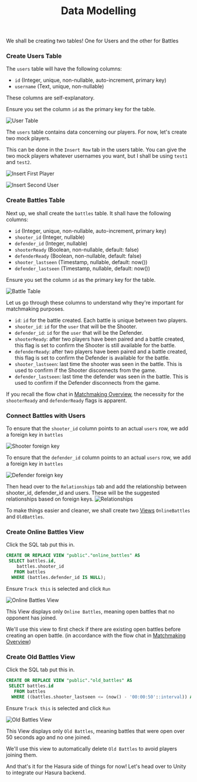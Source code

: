 ﻿---
title: "Data Modelling"
metaTitle: "Data Modelling for Matchmaking with Hasura | GraphQL Unity Hasura Tutorial"
metaDescription: "We shall create two tables, Users and Battles and also create some views"
---

We shall be creating two tables! 
One for Users and the other for Battles

### Create Users Table

The `users` table will have the following columns:

- `id` (Integer, unique, non-nullable, auto-increment, primary key)
- `username` (Text, unique, non-nullable)

These columns are self-explanatory.

Ensure you set the column `id` as the primary key for the table.

![User Table](https://graphql-engine-cdn.hasura.io/learn-hasura/assets/graphql-unity/matchmaking/user-table.jpg)

The `users` table contains data concerning our players. For now, let's create two mock players.

This can be done in the `Insert Row` tab in the users table. You can give the two mock players whatever usernames you want, but I shall be using `test1` and `test2`.

![Insert First Player](https://graphql-engine-cdn.hasura.io/learn-hasura/assets/graphql-unity/matchmaking/insert-user.jpg)

![Insert Second User](https://graphql-engine-cdn.hasura.io/learn-hasura/assets/graphql-unity/matchmaking/insert-second-user.jpg)

### Create Battles Table

Next up, we shall create the `battles` table. It shall have the following columns:

- `id` (Integer, unique, non-nullable, auto-increment, primary key)
- `shooter_id` (Integer, nullable)
- `defender_id` (Integer, nullable)
- `shooterReady` (Boolean, non-nullable, default: false)
- `defenderReady` (Boolean, non-nullable, default: false)
- `shooter_lastseen` (Timestamp, nullable, default: now())
- `defender_lastseen` (Timestamp, nullable, default: now())  

Ensure you set the column `id` as the primary key for the table.

![Battle Table](https://graphql-engine-cdn.hasura.io/learn-hasura/assets/graphql-unity/matchmaking/battle-table.jpg)

Let us go through these columns to understand why they're important for matchmaking purposes.

- `id`: `id` for the battle created. Each battle is unique between two players.
- `shooter_id`: `id` for the `user` that will be the Shooter.
- `defender_id`: `id` for the `user` that will be the Defender.
- `shooterReady`: after two players have been paired and a battle created, this flag is set to confirm the Shooter is still available for the battle.
- `defenderReady`: after two players have been paired and a battle created, this flag is set to confirm the Defender is available for the battle.
- `shooter_lastseen`: last time the shooter was seen in the battle. This is used to confirm if the Shooter disconnects from the game.
- `defender_lastseen`: last time the defender was seen in the battle. This is used to confirm if the Defender disconnects from the game.

If you recall the flow chat in [Matchmaking Overview](../matchmaking.md), the necessity for the `shooterReady` and `defenderReady` flags is apparent.

### Connect Battles with Users

To ensure that the `shooter_id` column points to an actual `users` row, we add a foreign key in `battles`

![Shooter foreign key](https://graphql-engine-cdn.hasura.io/learn-hasura/assets/graphql-unity/matchmaking/shooter-foreign-key.jpg)

To ensure that the `defender_id` column points to an actual `users` row, we add a foreign key in `battles`

![Defender foreign key](https://graphql-engine-cdn.hasura.io/learn-hasura/assets/graphql-unity/matchmaking/defender-foreign-key.jpg)

Then head over to the `Relationships` tab and add the relationship between shooter_id, defender_id and users. These will be the suggested relationships based on foreign keys.
![Relationships](https://graphql-engine-cdn.hasura.io/learn-hasura/assets/graphql-unity/matchmaking/relationships.jpg)

To make things easier and cleaner, we shall create two [Views](https://hasura.io/learn/graphql/hasura/data-transformations) `OnlineBattles` and `OldBattles`.

### Create Online Battles View

Click the SQL tab put this in.

```sql
CREATE OR REPLACE VIEW "public"."online_battles" AS 
 SELECT battles.id,
    battles.shooter_id
   FROM battles
  WHERE (battles.defender_id IS NULL);
```
Ensure `Track this` is selected and click `Run`

![Online Battles View](https://graphql-engine-cdn.hasura.io/learn-hasura/assets/graphql-unity/matchmaking/online-battles.jpg)

This View displays only `Online Battles`, meaning open battles that no opponent has joined. 

We'll use this view to first check if there are existing open battles before creating an open battle. (in accordance with the flow chat in [Matchmaking Overview](../matchmaking.md))

### Create Old Battles View

Click the SQL tab put this in.

```sql
CREATE OR REPLACE VIEW "public"."old_battles" AS 
 SELECT battles.id
   FROM battles
  WHERE ((battles.shooter_lastseen <= (now() - '00:00:50'::interval)) AND (battles.defender_id IS NULL));
```
Ensure `Track this` is selected and click `Run`

![Old Battles View](https://graphql-engine-cdn.hasura.io/learn-hasura/assets/graphql-unity/matchmaking/old-battles.jpg)

This View displays only `Old Battles`, meaning battles that were open over 50 seconds ago and no one joined.

We'll use this view to automatically delete `Old Battles` to avoid players joining them.  

And that's it for the Hasura side of things for now! Let's head over to Unity to integrate our Hasura backend.